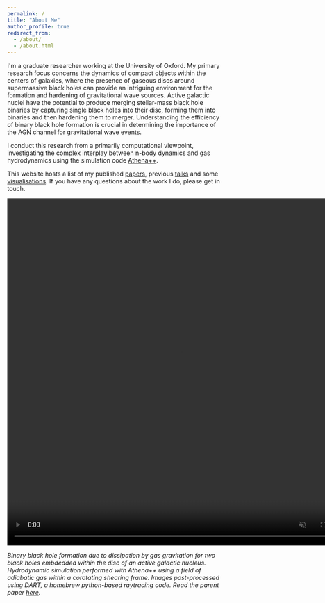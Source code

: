 ```yaml
---
permalink: /
title: "About Me"
author_profile: true
redirect_from: 
  - /about/
  - /about.html
---
```


I'm a graduate researcher working at the University of Oxford. My primary research focus concerns the dynamics of compact objects within the centers of galaxies, where the presence of gaseous discs around supermassive black holes can provide an intriguing environment for the formation and hardening of gravitational wave sources. Active galactic nuclei have the potential to produce merging stellar-mass black hole binaries by capturing single black holes into their disc, forming them into binaries and then hardening them to merger. Understanding the efficiency of binary black hole formation is crucial in determining the importance of the AGN channel for gravitational wave events.

I conduct this research from a primarily computational viewpoint, investigating the complex interplay between n-body dynamics and gas hydrodynamics using the simulation code [Athena++](https://github.com/PrincetonUniversity/athena).

This website hosts a list of my published [papers](/publications/), previous [talks](/talks/) and some [visualisations](/visuals/). If you have any questions about the work I do, please get in touch. 

<video width="800" height="800" controls loop="" muted= "" autoplay ="">
    <source src="http://hwhitehead.github.io/images/bbh_anim.mp4">
</video>

<em>Binary black hole formation due to dissipation by gas gravitation for two black holes embdedded within the disc of an active galactic nucleus. Hydrodynamic simulation performed with Athena++ using a field of adiabatic gas within a corotating shearing frame. Images post-processed using DART, a homebrew python-based raytracing code. Read the parent paper [here](/publication/Whitehead2025a).</em>

